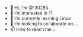 - 👋 Hi, I’m @130255
- 👀 I’m interested in IT
- 🌱 I’m currently learning Linux
- 💞️ I’m looking to collaborate on ...
- 📫 How to reach me ...

<!---
130255/130255 is a ✨ special ✨ repository because its `README.md` (this file) appears on your GitHub profile.
You can click the Preview link to take a look at your changes.
--->
